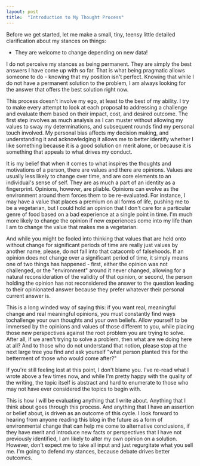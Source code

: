 ```yaml
---
layout: post
title:  "Introduction to My Thought Process"
---
```

Before we get started, let me make a small, tiny, teensy little detailed clarification about my stances on things:

* They are welcome to change depending on new data!

I do not perceive my stances as being permanent. They are simply the best answers I have come up with so far. That is what being pragmatic allows someone to do - knowing that my position isn't perfect. Knowing that while I do not have a permanent solution to the problem, I am always looking for the answer that offers the best solution right now. 

This process doesn't involve my ego, at least to the best of my ability. I try to make every attempt to look at each proposal to addressing a challenge and evaluate them based on their impact, cost, and desired outcome. The first step involves as much analysis as I can muster without allowing my values to sway my determinations, and subsequent rounds find my personal touch involved. My personal bias affects my decision making, and understanding it and acknowledging it allows me to better identify whether I like something because it is a good solution on merit alone, or because it is something that appeals to what drives my conduct.

It is my belief that when it comes to what inspires the thoughts and motivations of a person, there are values and there are opinions. Values are usually less likely to change over time, and are core elements to an individual's sense of self. They are as much a part of an identity as a fingerprint. Opinions, however, are pliable. Opinions can evolve as the environment around them forces them to be re-evaluated. For instance, I may have a value that places a premium on all forms of life, pushing me to be a vegetarian, but I could hold an opinion that I don't care for a particular genre of food based on a bad experience at a single point in time. I'm much more likely to change the opinion if new experiences come into my life than I am to change the value that makes me a vegetarian.

And while you might be fooled into thinking that values that are held onto without change for significant periods of time are really just values by another name, please, do not fall into that catacomb of falsehoods. If an opinion does not change over a significant period of time, it simply means one of two things has happened - first, either the opinion was not challenged, or the "environment" around it never changed, allowing for a natural reconsideration of the validity of that opinion, or second, the person holding the opinion has not reconsidered the answer to the question leading to their opinionated answer because they prefer whatever their personal current answer is.

This is a long winded way of saying this: if you want real, meaningful change and real meaningful opinions, you must constantly find ways tochallenge your own thoughts and your own beliefs. Allow yourself to be immersed by the opinions and values of those different to you, while placing those new perspectives against the root problem you are trying to solve. After all, if we aren't trying to solve a problem, then what are we doing here at all? And to those who do not understand that notion, please stop at the next large tree you find and ask yourself "what person planted this for the betterment of those who would come after?"

If you're still feeling lost at this point, I don't blame you. I've re-read what I wrote above a few times now, and while I'm pretty happy with the quality of the writing, the topic itself is abstract and hard to enumerate to those who may not have ever considered the topics to begin with. 

This is how I will be evaluating anything that I write about. Anything that I think about goes through this process. And anything that I have an assertion or belief about, is driven as an outcome of this cycle. I look forward to hearing from anyone reading this blog in the future as a form of environmental change that can help me come to alternative conclusions, if they have merit and introduce new facts or perspectives that I have not previously identified, I am likely to alter my own opinion on a solution. However, don't expect me to take all input and just regurgitate what you sell me. I'm going to defend my stances, because debate drives better outcomes. 
